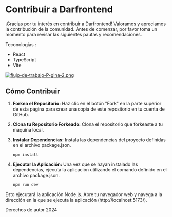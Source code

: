 #  Contribuir a  Darfrontend

¡Gracias por tu interés en contribuir a Darfrontend! Valoramos y apreciamos la contribución de la comunidad. Antes de comenzar, por favor toma un momento para revisar las siguientes pautas y recomendaciones.

Teconologias :
- React
- TypeScript
- Vite

[![flujo-de-trabajo-P-gina-2.png](https://i.postimg.cc/SK2BrVQk/flujo-de-trabajo-P-gina-2.png)](https://postimg.cc/FfvCFyJB)

## Cómo Contribuir

1. **Forkea el Repositorio:** Haz clic en el botón "Fork" en la parte superior de esta página para crear una copia de este repositorio en tu cuenta de GitHub.

2. **Clona tu Repositorio Forkeado:** Clona el repositorio que forkeaste a tu máquina local.
3. **Instalar Dependencias:** Instala las dependencias del proyecto definidas en el archivo package.json.
     ```bash
     npm install
     ```
4. **Ejecutar la Aplicación:** Una vez que se hayan instalado las dependencias, ejecuta la aplicación utilizando el comando definido en el archivo package.json.
      ```bash
      npm run dev
      ```
Esto ejecutará la aplicación Node.js. Abre tu navegador web y navega a la dirección en la que se ejecuta la aplicación (http://localhost:5173/). 

Derechos de autor 2024

